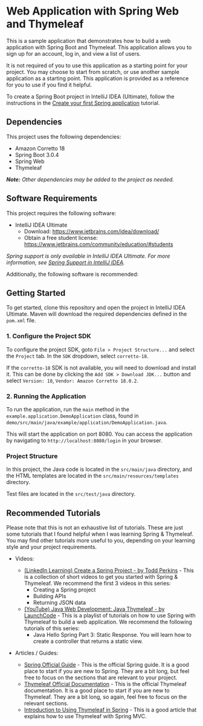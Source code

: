 # Web Application with Spring Web and Thymeleaf

This is a sample application that demonstrates how to build a web application with Spring Boot and Thymeleaf. This application allows you to sign up for an account, log in, and view a list of users.

It is not required of you to use this application as a starting point for your project. You may choose to start from scratch, or use another sample application as a starting point. This application is provided as a reference for you to use if you find it helpful.

To create a Spring Boot project in IntelliJ IDEA (Ultimate), follow the instructions in the [Create your first Spring application](https://www.jetbrains.com/help/idea/your-first-spring-application.html) tutorial.

## Dependencies

This project uses the following dependencies:

- Amazon Corretto 18
- Spring Boot 3.0.4
- Spring Web
- Thymeleaf

***Note:** Other dependencies may be added to the project as needed.*

## Software Requirements

This project requires the following software:

- IntelliJ IDEA Ultimate
  - Download: https://www.jetbrains.com/idea/download/
  - Obtain a free student license: https://www.jetbrains.com/community/education/#students

*Spring support is only available in IntelliJ IDEA Ultimate. For more information, see [Spring Support in IntelliJ IDEA](https://www.jetbrains.com/help/idea/spring-support.html).*

Additionally, the following software is recommended:

## Getting Started

To get started, clone this repository and open the project in IntelliJ IDEA Ultimate. Maven will download the required dependencies defined in the `pom.xml` file.

### 1. Configure the Project SDK

To configure the project SDK, goto `File > Project Structure...` and select the `Project` tab. In the `SDK` dropdown, select `corretto-18`. 

If the `corretto-18` SDK is not available, you will need to download and install it. This can be done by clicking the `Add SDK > Download JDK...` button and select `Version: 18`, `Vendor: Amazon Corretto 18.0.2`.

### 2. Running the Application

To run the application, run the `main` method in the `example.application.DemoApplication` class, found in `demo/src/main/java/example/application/DemoApplication.java`.

This will start the application on port 8080. You can access the application by navigating to `http://localhost:8080/login` in your browser.

### Project Structure

In this project, the Java code is located in the `src/main/java` directory, and the HTML templates are located in the `src/main/resources/templates` directory. 

Test files are located in the `src/test/java` directory.

## Recommended Tutorials

Please note that this is not an exhaustive list of tutorials. These are just some tutorials that I found helpful when I was learning Spring & Thymeleaf. You may find other tutorials more useful to you, depending on your learning style and your project requirements.

- Videos:
  - [(LinkedIn Learning) Create a Spring Project - by Todd Perkins](https://www.linkedin.com/learning/learning-java-applications-14700256/creating-a-spring-project) - This is a collection of short videos to get you started with Spring & Thymeleaf. We recommend the first 3 videos in this series:
    - Creating a Spring project
    - Building APIs
    - Returning JSON data
  - [(YouTube) Java Web Development: Java Thymeleaf - by LaunchCode](https://www.youtube.com/watch?v=UIetMLyDVjQ&list=PLs5n5nYB22fIVO1nSiNoUTHIbQujdHYuC&index=8) - This is a playlist of tutorials on how to use Spring with Thymeleaf to build a web application. We recommend the following tutorials of this series:
    - Java Hello Spring Part 3: Static Response. You will learn how to create a controller that returns a static view.

- Articles / Guides:
  - [Spring Official Guide](https://spring.io/guides#gettingStarted) - This is the official Spring guide. It is a good place to start if you are new to Spring. They are a bit long, but feel free to focus on the sections that are relevant to your project.
  - [Thymeleaf Official Documentation](https://www.thymeleaf.org/doc/tutorials/3.1/thymeleafspring.html) - This is the official Thymeleaf documentation. It is a good place to start if you are new to Thymeleaf. They are a bit long, so again, feel free to focus on the relevant sections.
  - [Introduction to Using Thymeleaf in Spring](https://www.baeldung.com/thymeleaf-in-spring-mvc) - This is a good article that explains how to use Thymeleaf with Spring MVC.

